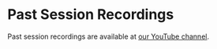 # Past Session Recordings

Past session recordings are available at [our YouTube channel](https://www.youtube.com/channel/UC4yPy9btGK99XAils6T2JBg).